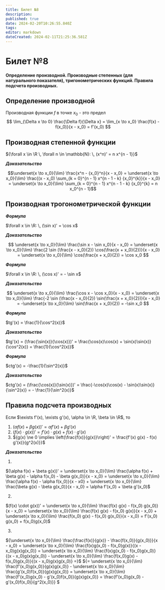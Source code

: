 ```yaml
---
title: Билет №8
description: 
published: true
date: 2024-02-20T10:26:55.840Z
tags: 
editor: markdown
dateCreated: 2024-02-11T21:25:36.581Z
---
```


# Билет №8
#### Определение производной. Производные степенных (для натурального показателя), тригонометрических функций. Правила подсчета производных.

## Определение производной

Производная функции $f$ в точке $x_0$ - это предел
$$
\lim_{\Delta x \to 0} \frac{\Delta f}{\Delta x} = \lim_{x \to x_0} \frac{f(x) - f(x_0)}{x - x_0} = f'(x_0)
$$

## Производная степенной функции

${\forall x \in \R \, \forall n \in \mathbb{N}: \, (x^n)' = n x^{n - 1}}$

***Доказательство***

$$\underset{x \to x_0}{\lim} \frac{x^n - {x_0}^n}{x - x_0} = \underset{x \to x_0}{\lim} \frac{(x - x_0) \sum_{k = 0}^{n - 1} x^{n - 1 - k} {x_0}^{k}}{x - x_0} = \underset{x \to x_0}{\lim} \sum_{k = 0}^{n - 1} x^{n - 1 - k} {x_0}^{k} = n x_0^{n - 1}$$

## Производная трогонометрической функции

***Формула***

$\forall x \in \R: \, (\sin x)' = \cos x$

***Доказательство***

$$
\underset{x \to x_0}{\lim} \frac{\sin x - \sin x_0}{x - x_0} = \underset{x \to x_0}{\lim} \frac{2 \sin (\frac{x - x_0}{2}) \cos(\frac{x + x_0}{2})}{x - x_0} = \underset{x \to x_0}{\lim} \cos(\frac{x + x_0}{2}) = \cos x_0
$$

***Формула***

$\forall x \in \R: \, (\cos x)' = - \sin x$

***Доказательство***

$$
\underset{x \to x_0}{\lim} \frac{\cos x - \cos x_0}{x - x_0} = \underset{x \to x_0}{\lim} \frac{-2 \sin (\frac{x - x_0}{2}) \sin(\frac{x + x_0}{2})}{x - x_0} = -\underset{x \to x_0}{\lim} \sin(\frac{x + x_0}{2}) = -\sin x_0
$$

***Формула***

$tg'(x) = \frac{1}{\cos^2(x)}$

***Доказательство***

$tg'(x) = (\frac{\sin(x)}{\cos(x)})' = \frac{\cos(x)\cos(x) + \sin(x)\sin(x)}{\cos^2(x)} = \frac{1}{\cos^2(x)}$

***Формула***

$ctg'(x) = -\frac{1}{\sin^2(x)}$

***Доказательство***

$ctg'(x) = (\frac{\cos(x)}{\sin(x)})' = \frac{-\cos(x)\cos(x) - \sin(x)\sin(x)}{\sin^2(x)} = - \frac{1}{\sin^2(x)}$

## Правила подсчета производных

Если $\exists f'(x), \exists g'(x), \alpha \in \R, \beta \in \R$, то

1) $(\alpha f(x) + \beta g(x))' = \alpha f'(x) + \beta g'(x)$
2) $(f(x) \cdot g(x))' = f'(x) \cdot g(x) + f(x) \cdot g'(x)$
3) ${g(x) \ne 0 \implies \left(\frac{f(x)}{g(x)}\right)' = \frac{f'(x) g(x) - f(x) g'(x)}{g^2(x)}}$

***Доказательство***

1) 

$(\alpha f(x) + \beta g(x))' = \underset{x \to x_0}{\lim} \frac{\alpha f(x) + \beta g(x) - \alpha f(x_0) - \beta g(x_0)}{x - x_0} = \underset{x \to x_0}{\lim} \frac{\alpha f(x) - \alpha f(x_0)}{x - x0} + \underset{x \to x_0}{\lim} \frac{\beta g(x) - \beta g(x_0)}{x - x_0} = \alpha f'(x_0) + \beta g'(x_0)$

2) 

$(f(x) \cdot g(x))' = \underset{x \to x_0}{\lim} \frac{f(x) g(x) - f(x_0) g(x_0)}{x - x_0} = \underset{x \to x_0}{\lim} \frac{f(x) g(x) - f(x_0) g(x)}{x - x_0} + \underset{x \to x_0}{\lim} \frac{f(x_0) g(x) - f(x_0) g(x_0)}{x - x_0} = f'(x_0) g(x_0) + f(x_0)g(x_0)$

3) 
${\underset{x \to x_0}{\lim} \frac{\frac{f(x)}{g(x)} - \frac{f(x_0)}{g(x_0)}}{x - x_0} = \underset{x \to x_0}{\lim} \frac{f(x)g(x_0) - f(x_0)g(x)}{(x - x_0)g(x)g(x_0)} = \underset{x \to x_0}{\lim} \frac{f(x)g(x_0) - f(x_0)g(x_0)}{(x - x_0)g(x)g(x_0)} - \underset{x \to x_0}{\lim} \frac{f(x_0)g(x) - f(x_0)g(x_0)}{(x - x_0)g(x)g(x_0)} =}$
${= \underset{x \to x_0}{\lim} \frac{f'(x_0)g(x_0)}{g(x)g(x_0)} - \underset{x \to x_0}{\lim} \frac{g'(x_0)f(x_0)}{g(x)g(x_0)} = \underset{x \to x_0}{\lim} \frac{f'(x_0)g(x_0) - g'(x_0)f(x_0)}{g(x)g(x_0)} = \frac{f'(x_0)g(x_0) - g'(x_0)f(x_0)}{g^2(x_0)}}
$